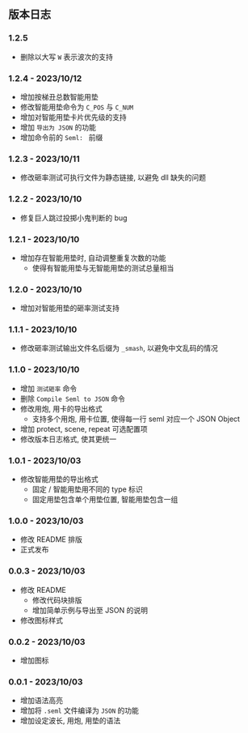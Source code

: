 ## 版本日志

### 1.2.5 

- 删除以大写 `W` 表示波次的支持

### 1.2.4 - 2023/10/12

- 增加按梯丑总数智能用垫
- 修改智能用垫命令为 `C_POS` 与 `C_NUM`
- 增加对智能用垫卡片优先级的支持
- 增加 `导出为 JSON` 的功能
- 增加命令前的 `Seml: ` 前缀

### 1.2.3 - 2023/10/11

- 修改砸率测试可执行文件为静态链接, 以避免 dll 缺失的问题

### 1.2.2 - 2023/10/10

- 修复巨人跳过投掷小鬼判断的 bug

### 1.2.1 - 2023/10/10

- 增加存在智能用垫时, 自动调整重复次数的功能
    - 使得有智能用垫与无智能用垫的测试总量相当

### 1.2.0 - 2023/10/10

- 增加对智能用垫的砸率测试支持

### 1.1.1 - 2023/10/10

- 修改砸率测试输出文件名后缀为 `_smash`, 以避免中文乱码的情况

### 1.1.0 - 2023/10/10

- 增加 `测试砸率` 命令
- 删除 `Compile Seml to JSON` 命令
- 修改用炮, 用卡的导出格式
    - 支持多个用炮, 用卡位置, 使得每一行 seml 对应一个 JSON Object
- 增加 protect, scene, repeat 可选配置项
- 修改版本日志格式, 使其更统一

### 1.0.1 - 2023/10/03

- 修改智能用垫的导出格式
    - 固定 / 智能用垫用不同的 type 标识
    - 固定用垫包含单个用垫位置, 智能用垫包含一组

### 1.0.0 - 2023/10/03

- 修改 README 排版
- 正式发布

### 0.0.3 - 2023/10/03

- 修改 README
    - 修改代码块排版
    - 增加简单示例与导出至 JSON 的说明
- 修改图标样式

### 0.0.2 - 2023/10/03

- 增加图标

### 0.0.1 - 2023/10/03

- 增加语法高亮
- 增加将 `.seml` 文件编译为 `JSON` 的功能
- 增加设定波长, 用炮, 用垫的语法

